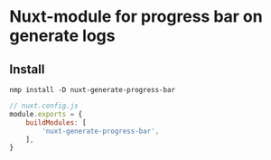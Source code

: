 # Nuxt-module for progress bar on generate logs

## Install

```nmp install -D nuxt-generate-progress-bar```
```javascript
// nuxt.config.js
module.exports = {
	buildModules: [
		'nuxt-generate-progress-bar',
    ],
}
```
